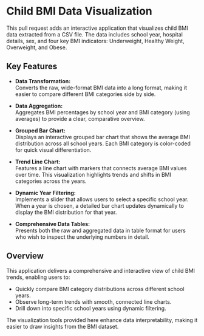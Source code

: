 # Child BMI Data Visualization

This pull request adds an interactive application that visualizes child BMI data extracted from a CSV file. The data includes school year, hospital details, sex, and four key BMI indicators: Underweight, Healthy Weight, Overweight, and Obese.

## Key Features

- **Data Transformation:**  
  Converts the raw, wide-format BMI data into a long format, making it easier to compare different BMI categories side by side.

- **Data Aggregation:**  
  Aggregates BMI percentages by school year and BMI category (using averages) to provide a clear, comparative overview.

- **Grouped Bar Chart:**  
  Displays an interactive grouped bar chart that shows the average BMI distribution across all school years. Each BMI category is color-coded for quick visual differentiation.

- **Trend Line Chart:**  
  Features a line chart with markers that connects average BMI values over time. This visualization highlights trends and shifts in BMI categories across the years.

- **Dynamic Year Filtering:**  
  Implements a slider that allows users to select a specific school year. When a year is chosen, a detailed bar chart updates dynamically to display the BMI distribution for that year.

- **Comprehensive Data Tables:**  
  Presents both the raw and aggregated data in table format for users who wish to inspect the underlying numbers in detail.

## Overview

This application delivers a comprehensive and interactive view of child BMI trends, enabling users to:

- Quickly compare BMI category distributions across different school years.
- Observe long-term trends with smooth, connected line charts.
- Drill down into specific school years using dynamic filtering.

The visualization tools provided here enhance data interpretability, making it easier to draw insights from the BMI dataset.
